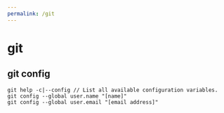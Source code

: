 ```yaml
---
permalink: /git
---
```

# git

## git config

```shell
git help -c|--config // List all available configuration variables.
git config --global user.name "[name]"
git config --global user.email "[email address]"
```